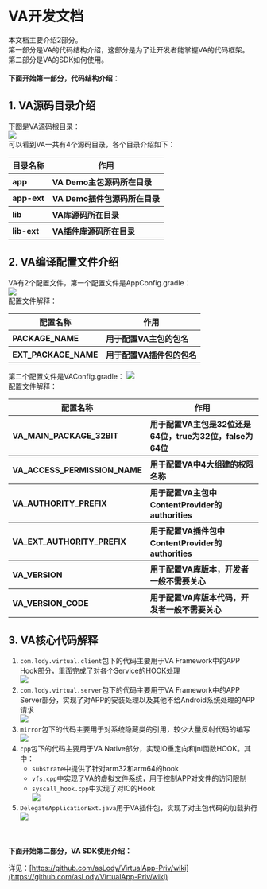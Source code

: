# VA开发文档 #
本文档主要介绍2部分。  
第一部分是VA的代码结构介绍，这部分是为了让开发者能掌握VA的代码框架。  
第二部分是VA的SDK如何使用。  
</br>
**下面开始第一部分，代码结构介绍：**

## 1. VA源码目录介绍 ##
下图是VA源码根目录：  
![](https://github.com/xxxyanchenxxx/temp/blob/master/1.png)  
可以看到VA一共有4个源码目录，各个目录介绍如下：
<table >
        <tr>
            <th>目录名称</th>
            <th>作用</th>
        </tr>
        <tr  align="left">
            <th>app</th>
            <th>VA Demo主包源码所在目录</th>
        </tr>
        <tr  align="left">
            <th>app-ext</th>
            <th>VA Demo插件包源码所在目录</th>
        </tr>
        <tr  align="left">
            <th>lib</th>
            <th>VA库源码所在目录</th>
        </tr>
        <tr  align="left">
            <th>lib-ext</th>
            <th>VA插件库源码所在目录</th>
        </tr>
</table>  

## 2. VA编译配置文件介绍 ##
VA有2个配置文件，第一个配置文件是AppConfig.gradle：  
![](https://github.com/xxxyanchenxxx/temp/blob/master/2_1.png)  
配置文件解释：  
<table >
        <tr>
            <th>配置名称</th>
            <th>作用</th>
        </tr>
        <tr  align="left">
            <th>PACKAGE_NAME</th>
            <th>用于配置VA主包的包名</th>
        </tr>
        <tr  align="left">
            <th>EXT_PACKAGE_NAME</th>
            <th>用于配置VA插件包的包名</th>
        </tr>
</table>  

第二个配置文件是VAConfig.gradle：
![](https://github.com/xxxyanchenxxx/temp/blob/master/2_2.png)  
配置文件解释：
<table >
        <tr>
            <th>配置名称</th>
            <th>作用</th>
        </tr>
        <tr  align="left">
            <th>VA_MAIN_PACKAGE_32BIT</th>
            <th>用于配置VA主包是32位还是64位，true为32位，false为64位</th>
        </tr>
        <tr  align="left">
            <th>VA_ACCESS_PERMISSION_NAME </th>
            <th>用于配置VA中4大组建的权限名称 </th>
        </tr>
        <tr  align="left">
            <th>VA_AUTHORITY_PREFIX </th>
            <th>用于配置VA主包中ContentProvider的authorities </th>
        </tr>
        <tr  align="left">
            <th>VA_EXT_AUTHORITY_PREFIX </th>
            <th>用于配置VA插件包中ContentProvider的authorities </th>
        </tr>
        <tr  align="left">
            <th>VA_VERSION</th>
            <th>用于配置VA库版本，开发者一般不需要关心</th>
        </tr>
        <tr  align="left">
            <th>VA_VERSION_CODE</th>
            <th>用于配置VA库版本代码，开发者一般不需要关心</th>
        </tr>
</table>  

## 3. VA核心代码解释 ##
1. `com.lody.virtual.client`包下的代码主要用于VA Framework中的APP Hook部分，里面完成了对各个Service的HOOK处理  
![](https://github.com/xxxyanchenxxx/temp/blob/master/3_1.png)  
2. `com.lody.virtual.server`包下的代码主要用于VA Framework中的APP Server部分，实现了对APP的安装处理以及其他不给Android系统处理的APP请求  
![](https://github.com/xxxyanchenxxx/temp/blob/master/3_2.png)
3. `mirror`包下的代码主要用于对系统隐藏类的引用，较少大量反射代码的编写  
![](https://github.com/xxxyanchenxxx/temp/blob/master/3_3.png)
4. `cpp`包下的代码主要用于VA Native部分，实现IO重定向和jni函数HOOK。其中：  
	- `substrate`中提供了针对arm32和arm64的hook  
	- `vfs.cpp`中实现了VA的虚拟文件系统，用于控制APP对文件的访问限制  
	- `syscall_hook.cpp`中实现了对IO的Hook  
![](https://github.com/xxxyanchenxxx/temp/blob/master/3_4.png)  
5. `DelegateApplicationExt.java`用于VA插件包，实现了对主包代码的加载执行  
![](https://github.com/xxxyanchenxxx/temp/blob/master/3_5.png)  

</br></br>
**下面开始第二部分，VA SDK使用介绍：**


详见：[https://github.com/asLody/VirtualApp-Priv/wiki](https://github.com/asLody/VirtualApp-Priv/wiki)





